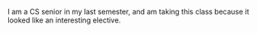 I am a CS senior in my last semester, and am taking this class because it looked like an interesting elective.

